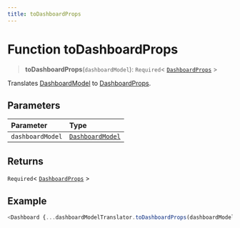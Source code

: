 ```yaml
---
title: toDashboardProps
---
```


# Function toDashboardProps <Badge type="fusionEmbed" text="Fusion Embed" />

> **toDashboardProps**(`dashboardModel`): `Required`\< [`DashboardProps`](../../../interfaces/interface.DashboardProps.md) \>

Translates [DashboardModel](../../interface.DashboardModel.md) to [DashboardProps](../../../interfaces/interface.DashboardProps.md).

## Parameters

| Parameter | Type |
| :------ | :------ |
| `dashboardModel` | [`DashboardModel`](../../interface.DashboardModel.md) |

## Returns

`Required`\< [`DashboardProps`](../../../interfaces/interface.DashboardProps.md) \>

## Example

```ts
<Dashboard {...dashboardModelTranslator.toDashboardProps(dashboardModel)} />
```
